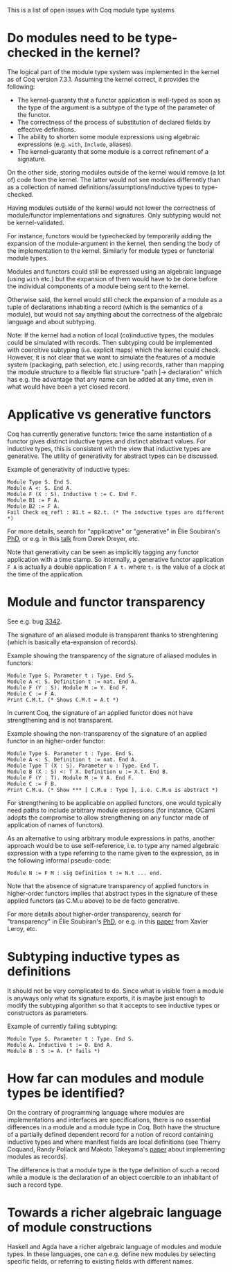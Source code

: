 This is a list of open issues with Coq module type systems

Do modules need to be type-checked in the kernel?
=================================================

The logical part of the module type system was implemented in the kernel as of Coq version 7.3.1. Assuming the kernel correct, it provides the following:

-   The kernel-guaranty that a functor application is well-typed as soon as the type of the argument is a subtype of the type of the parameter of the functor.
-   The correctness of the process of substitution of declared fields by effective definitions.
-   The ability to shorten some module expressions using algebraic expressions (e.g. `with`, `Include`, aliases).
-   The kernel-guaranty that some module is a correct refinement of a signature.

On the other side, storing modules outside of the kernel would remove (a lot of) code from the kernel. The latter would not see modules differently than as a collection of named definitions/assumptions/inductive types to type-checked.

Having modules outside of the kernel would not lower the correctness of module/functor implementations and signatures. Only subtyping would not be kernel-validated.

For instance, functors would be typechecked by temporarily adding the expansion of the module-argument in the kernel, then sending the body of the implementation to the kernel. Similarly for module types or functorial module types.

Modules and functors could still be expressed using an algebraic language (using `with` etc.) but the expansion of them would have to be done before the individual components of a module being sent to the kernel.

Otherwise said, the kernel would still check the expansion of a module as a tuple of declarations inhabiting a record (which is the semantics of a module), but would not say anything about the correctness of the algebraic language and about subtyping.

Note: If the kernel had a notion of local (co)inductive types, the modules could be simulated with records. Then subtyping could be implemented with coercitive subtyping (i.e. explicit maps) which the kernel could check. However, it is not clear that we want to simulate the features of a module system (packaging, path selection, etc.) using records, rather than mapping the module structure to a flexible flat structure "path |-&gt; declaration" which has e.g. the advantage that any name can be added at any time, even in what would have been a yet closed record.

Applicative vs generative functors
==================================

Coq has currently generative functors: twice the same instantiation of a functor gives distinct inductive types and distinct abstract values. For inductive types, this is consistent with the view that inductive types are generative. The utility of generativity for abstract types can be discussed.

Example of generativity of inductive types:

```coq
Module Type S. End S.
Module A <: S. End A.
Module F (X : S). Inductive t := C. End F.
Module B1 := F A.
Module B2 := F A.
Fail Check eq_refl : B1.t = B2.t. (* The inductive types are different *)
```

For more details, search for "applicative" or "generative" in Élie Soubiran's [PhD](https://tel.archives-ouvertes.fr/file/index/docid/679201/filename/these.pdf), or e.g. in this [talk](https://www.cs.ox.ac.uk/ralf.hinze/WG2.8/24/slides/derek.pdf) from Derek Dreyer, etc.

Note that generativity can be seen as implicitly tagging any functor application with a time stamp. So internally, a generative functor application `F A` is actually a double application `F A tᵢ` where `tᵢ` is the value of a clock at the time of the application.

Module and functor transparency
===============================

See e.g. bug [3342](../issues/3342).

The signature of an aliased module is transparent thanks to strenghtening (which is basically eta-expansion of records).

Example showing the transparency of the signature of aliased modules in functors:

```coq
Module Type S. Parameter t : Type. End S.
Module A <: S. Definition t := nat. End A.
Module F (Y : S). Module M := Y. End F.
Module C := F A.
Print C.M.t. (* Shows C.M.t = A.t *)
```

In current Coq, the signature of an applied functor does not have strengthening and is not transparent.

Example showing the non-transparency of the signature of an applied functor in an higher-order functor:

```coq
Module Type S. Parameter t : Type. End S.
Module A <: S. Definition t := nat. End A.
Module Type T (X : S). Parameter u : Type. End T.
Module B (X : S) <: T X. Definition u := X.t. End B.
Module F (Y : T). Module M := Y A. End F.
Module C := F B.
Print C.M.u. (* Show *** [ C.M.u : Type ], i.e. C.M.u is abstract *)
```

For strengthening to be applicable on applied functors, one would typically need paths to include arbitrary module expressions (for instance, OCaml adopts the compromise to allow strengthening on any functor made of application of names of functors).

As an alternative to using arbitrary module expressions in paths, another approach would be to use self-reference, i.e. to type any named algebraic expression with a type referring to the name given to the expression, as in the following informal pseudo-code:

```coq
Module N := F M : sig Definition t := N.t ... end.
```

Note that the absence of signature transparency of applied functors in higher-order functors implies that abstract types in the signature of these applied functors (as C.M.u above) to be de facto generative.

For more details about higher-order transparency, search for "transparency" in Élie Soubiran's [PhD](https://tel.archives-ouvertes.fr/file/index/docid/679201/filename/these.pdf), or e.g. in this [paper](https://caml.inria.fr/pub/papers/xleroy-applicative_functors-popl95.ps.gz) from Xavier Leroy, etc.

Subtyping inductive types as definitions
========================================

It should not be very complicated to do. Since what is visible from a module is anyways only what its signature exports, it is maybe just enough to modify the subtyping algorithm so that it accepts to see inductive types or constructors as parameters.

Example of currently failing subtyping:

```coq
Module Type S. Parameter t : Type. End S.
Module A. Inductive t := O. End A.
Module B : S := A. (* fails *)
```

How far can modules and module types be identified?
===================================================

On the contrary of programming language where modules are implementations and interfaces are specifications, there is no essential differences in a module and a module type in Coq. Both have the structure of a partially defined dependent record for a notion of record containing inductive types and where manifest fields are local definitions (see Thierry Coquand, Randy Pollack and Makoto Takeyama's [paper](http://homepages.inf.ed.ac.uk/rpollack/export/TLCA03extended.pdf) about implementing modules as records).

The difference is that a module type is the type definition of such a record while a module is the declaration of an object coercible to an inhabitant of such a record type.

Towards a richer algebraic language of module constructions
===========================================================

Haskell and Agda have a richer algebraic language of modules and module types. In these languages, one can e.g. define new modules by selecting specific fields, or referring to existing fields with different names.
